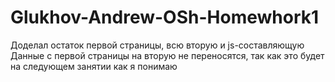 # Glukhov-Andrew-OSh-Homewhork1
Доделал остаток первой страницы, всю вторую и js-составляющую
Данные с первой страницы на вторую не переносятся, так как это будет на следующем занятии как я понимаю
